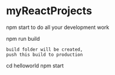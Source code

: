 # myReactProjects


npm start
	to do all your development work


npm run build

	build folder will be created, 
	push this build to production
	
	
 cd helloworld
 npm start